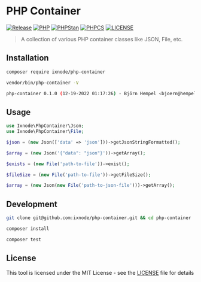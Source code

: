 # PHP Container

[![Release](https://img.shields.io/github/v/release/ixnode/php-container)](https://github.com/ixnode/php-container/releases)
[![PHP](https://img.shields.io/badge/PHP-^8.0-777bb3.svg?logo=php&logoColor=white&labelColor=555555&style=flat)](https://www.php.net/supported-versions.php)
[![PHPStan](https://img.shields.io/badge/PHPStan-Level%20Max-brightgreen.svg?style=flat)](https://phpstan.org/user-guide/rule-levels)
[![PHPCS](https://img.shields.io/badge/PHPCS-PSR12-brightgreen.svg?style=flat)](https://www.php-fig.org/psr/psr-12/)
[![LICENSE](https://img.shields.io/github/license/ixnode/php-container)](https://github.com/ixnode/php-container/blob/master/LICENSE)

> A collection of various PHP container classes like JSON, File, etc.

## Installation

```bash
composer require ixnode/php-container
```

```bash
vendor/bin/php-container -V
```

```bash
php-container 0.1.0 (12-19-2022 01:17:26) - Björn Hempel <bjoern@hempel.li>
```

## Usage

```php
use Ixnode\PhpContainer\Json;
use Ixnode\PhpContainer\File;
```

```php
$json = (new Json(['data' => 'json']))->getJsonStringFormatted();
```

```php
$array = (new Json('{"data": "json"}'))->getArray();
```

```php
$exists = (new File('path-to-file'))->exist();
```

```php
$fileSize = (new File('path-to-file'))->getFileSize();
```

```php
$array = (new Json(new File('path-to-json-file')))->getArray();
```

## Development

```bash
git clone git@github.com:ixnode/php-container.git && cd php-container
```

```bash
composer install
```

```bash
composer test
```

## License

This tool is licensed under the MIT License - see the [LICENSE](/LICENSE) file for details
